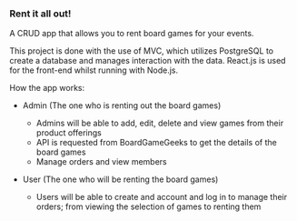 ### Rent it all out!

A CRUD app that allows you to rent board games for your events.


This project is done with the use of MVC, which utilizes PostgreSQL to create a database and manages interaction with the data. 
React.js is used for the front-end whilst running with Node.js.


How the app works:
* Admin (The one who is renting out the board games)
	- Admins will be able to add, edit, delete and view games from their product offerings
	- API is requested from BoardGameGeeks to get the details of the board games 
	- Manage orders and view members
	

* User (The one who will be renting the board games)
	- Users will be able to create and account and log in to manage their orders; from viewing the selection of games to renting them
